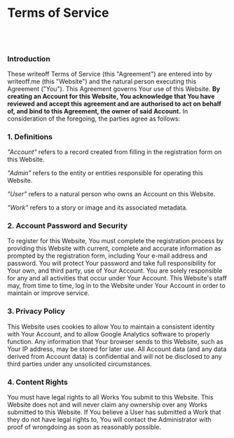 # Terms of Service

## &nbsp;

### Introduction

These writeoff Terms of Service (this "Agreement") are entered into by writeoff.me (this "Website") and the natural person executing this Agreement ("You").
This Agreement governs Your use of this Website.
__By creating an Account for this Website, You acknowledge that You have reviewed and accept this agreement and are authorised to act on behalf of, and bind to this Agreement, the owner of said Account.__
In consideration of the foregoing, the parties agree as follows:

### 1. Definitions

_"Account"_ refers to a record created from filling in the registration form on this Website.

_"Admin"_ refers to the entity or entities responsible for operating this Website.

_"User"_ refers to a natural person who owns an Account on this Website.

_"Work"_ refers to a story or image and its associated metadata.

### 2. Account Password and Security

To register for this Website, You must complete the registration process by providing this Website with current, complete and accurate information as prompted by the registration form, including Your e-mail address and password.
You will protect Your password and take full responsibility for Your own, and third party, use of Your Account. You are solely responsible for any and all activities that occur under Your Account.
This Website's staff may, from time to time, log in to the Website under Your Account in order to maintain or improve service.

### 3. Privacy Policy

This Website uses cookies to allow You to maintain a consistent identity with Your Account, and to allow Google Analytics software to properly function.
Any information that Your browser sends to this Website, such as Your IP address, may be stored for later use.
All Account data (and any data derived from Account data) is confidential and will not be disclosed to any third parties under any unsolicited circumstances.

### 4. Content Rights

You must have legal rights to all Works You submit to this Website.
This Website does not and will never claim any ownership over any Works submitted to this Website.
If You believe a User has submitted a Work that they do not have legal rights to, You will contact the Administrator with proof of wrongdoing as soon as reasonably possible.
